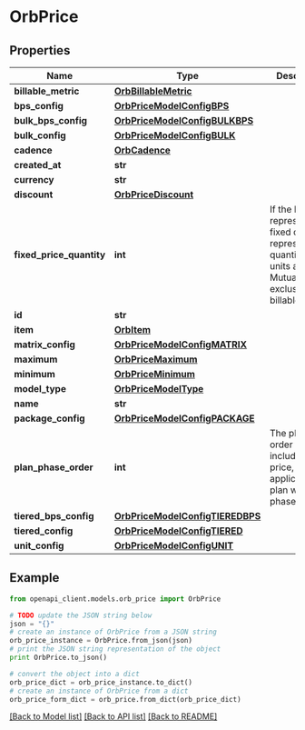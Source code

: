 # OrbPrice


## Properties
Name | Type | Description | Notes
------------ | ------------- | ------------- | -------------
**billable_metric** | [**OrbBillableMetric**](OrbBillableMetric.md) |  | [optional] 
**bps_config** | [**OrbPriceModelConfigBPS**](OrbPriceModelConfigBPS.md) |  | [optional] 
**bulk_bps_config** | [**OrbPriceModelConfigBULKBPS**](OrbPriceModelConfigBULKBPS.md) |  | [optional] 
**bulk_config** | [**OrbPriceModelConfigBULK**](OrbPriceModelConfigBULK.md) |  | [optional] 
**cadence** | [**OrbCadence**](OrbCadence.md) |  | [optional] 
**created_at** | **str** |  | [optional] 
**currency** | **str** |  | [optional] 
**discount** | [**OrbPriceDiscount**](OrbPriceDiscount.md) |  | [optional] 
**fixed_price_quantity** | **int** | If the Price represents a fixed cost, this represents the quantity of units applied. Mutually exclusive with billable_metric. | [optional] 
**id** | **str** |  | [optional] 
**item** | [**OrbItem**](OrbItem.md) |  | [optional] 
**matrix_config** | [**OrbPriceModelConfigMATRIX**](OrbPriceModelConfigMATRIX.md) |  | [optional] 
**maximum** | [**OrbPriceMaximum**](OrbPriceMaximum.md) |  | [optional] 
**minimum** | [**OrbPriceMinimum**](OrbPriceMinimum.md) |  | [optional] 
**model_type** | [**OrbPriceModelType**](OrbPriceModelType.md) |  | [optional] 
**name** | **str** |  | [optional] 
**package_config** | [**OrbPriceModelConfigPACKAGE**](OrbPriceModelConfigPACKAGE.md) |  | [optional] 
**plan_phase_order** | **int** | The phase order which includes this price, only applicable to a plan with phases. | [optional] 
**tiered_bps_config** | [**OrbPriceModelConfigTIEREDBPS**](OrbPriceModelConfigTIEREDBPS.md) |  | [optional] 
**tiered_config** | [**OrbPriceModelConfigTIERED**](OrbPriceModelConfigTIERED.md) |  | [optional] 
**unit_config** | [**OrbPriceModelConfigUNIT**](OrbPriceModelConfigUNIT.md) |  | [optional] 

## Example

```python
from openapi_client.models.orb_price import OrbPrice

# TODO update the JSON string below
json = "{}"
# create an instance of OrbPrice from a JSON string
orb_price_instance = OrbPrice.from_json(json)
# print the JSON string representation of the object
print OrbPrice.to_json()

# convert the object into a dict
orb_price_dict = orb_price_instance.to_dict()
# create an instance of OrbPrice from a dict
orb_price_form_dict = orb_price.from_dict(orb_price_dict)
```
[[Back to Model list]](../README.md#documentation-for-models) [[Back to API list]](../README.md#documentation-for-api-endpoints) [[Back to README]](../README.md)



